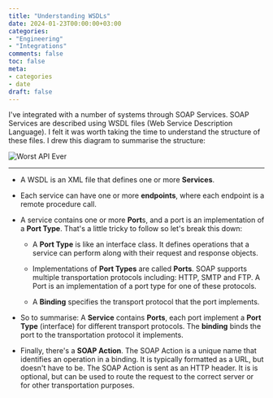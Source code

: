 ```yaml
---
title: "Understanding WSDLs"
date: 2024-01-23T00:00:00+03:00
categories:
- "Engineering"
- "Integrations"
comments: false
toc: false
meta:
- categories
- date
draft: false
---
```


I've integrated with a number of systems through SOAP Services. SOAP Services are described using WSDL files (Web Service Description Language). I felt it was worth taking the time to understand the structure of these files. I drew this diagram to summarise the structure:

![Worst API Ever](/Understanding-WSDLs/wsdl-structure.png)

---

- A WSDL is an XML file that defines one or more **Services**. 
- Each service can have one or more **endpoints**, where each endpoint is a remote procedure call.
- A service contains one or more **Port**s, and a port is an implementation of a **Port Type**. That's a little tricky to follow so let's break this down:
	
	- A **Port Type** is like an interface class. It defines operations that a service can perform along with their request and response objects.

	- Implementations of **Port Types** are called **Ports**. SOAP supports multiple transportation protocols including: HTTP, SMTP and FTP. A Port is an implementation of a port type for one of these protocols.

	- A **Binding** specifies the transport protocol that the port implements.

- So to summarise: A **Service** contains **Ports**, each port implement a **Port Type** (interface) for different transport protocols. The **binding** binds the port to the transportation protocol it implements.

- Finally, there's a **SOAP Action**. The SOAP Action is a unique name that identifies an operation in a binding. It is typically formatted as a URL, but doesn't have to be. The SOAP Action is sent as an HTTP header. It is is optional, but can be used to route the request to the correct server or for other transportation purposes.